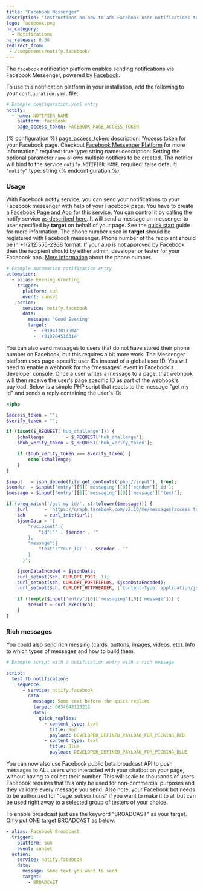 ```yaml
---
title: "Facebook Messenger"
description: "Instructions on how to add Facebook user notifications to Home Assistant."
logo: facebook.png
ha_category:
  - Notifications
ha_release: 0.36
redirect_from:
 - /components/notify.facebook/
---
```


The `facebook` notification platform enables sending notifications via Facebook Messenger, powered by [Facebook](https://facebook.com).

To use this notification platform in your installation, add the following to your `configuration.yaml` file:

```yaml
# Example configuration.yaml entry
notify:
  - name: NOTIFIER_NAME
    platform: facebook
    page_access_token: FACEBOOK_PAGE_ACCESS_TOKEN
```

{% configuration %}
page_access_token:
  description: "Access token for your Facebook page. Checkout [Facebook Messenger Platform](https://developers.facebook.com/docs/messenger-platform/guides/setup) for more information."
  required: true
  type: string
name:
  description: Setting the optional parameter `name` allows multiple notifiers to be created. The notifier will bind to the service `notify.NOTIFIER_NAME`.
  required: false
  default: "`notify`"
  type: string
{% endconfiguration %}

### Usage

With Facebook notify service, you can send your notifications to your Facebook messenger with help of your Facebook page. You have to create a [Facebook Page and App](https://developers.facebook.com/docs/messenger-platform/guides/quick-start) for this service. You can control it by calling the notify service [as described here](/components/notify/). It will send a message on messenger to user specified by **target** on behalf of your page. See the [quick start](https://developers.facebook.com/docs/messenger-platform/guides/quick-start) guide for more information.
The phone number used in **target** should be registered with Facebook messenger. Phone number of the recipient should be in +1(212)555-2368 format. If your app is not approved by Facebook then the recipient should by either admin, developer or tester for your Facebook app. [More information](https://developers.facebook.com/docs/messenger-platform/send-api-reference#phone_number) about the phone number.

```yaml
# Example automation notification entry
automation:
  - alias: Evening Greeting
    trigger:
      platform: sun
      event: sunset
    action:
      service: notify.facebook
      data:
        message: 'Good Evening'
        target:
          - '+919413017584'
          - '+919784516314'
```

You can also send messages to users that do not have stored their phone number on Facebook, but this requires a bit more work. The Messenger platform uses page-specific user IDs instead of a global user ID. You will need to enable a webhook for the "messages" event in Facebook's developer console. Once a user writes a message to a page, that webhook will then receive the user's page specific ID as part of the webhook's payload. Below is a simple PHP script that reacts to the message "get my id" and sends a reply containing the user's ID: 

```php
<?php

$access_token = "";
$verify_token = "";

if (isset($_REQUEST['hub_challenge'])) {
    $challenge        = $_REQUEST['hub_challenge'];
    $hub_verify_token = $_REQUEST['hub_verify_token'];

    if ($hub_verify_token === $verify_token) {
        echo $challenge;
    }
}

$input   = json_decode(file_get_contents('php://input'), true);
$sender  = $input['entry'][0]['messaging'][0]['sender']['id'];
$message = $input['entry'][0]['messaging'][0]['message']['text'];

if (preg_match('/get my id/', strtolower($message))) {
    $url      = 'https://graph.facebook.com/v2.10/me/messages?access_token=' . $access_token;
    $ch       = curl_init($url);
    $jsonData = '{
        "recipient":{
            "id":"' . $sender . '"
        },
        "message":{
            "text":"Your ID: ' . $sender . '"
        }
      }';

    $jsonDataEncoded = $jsonData;
    curl_setopt($ch, CURLOPT_POST, 1);
    curl_setopt($ch, CURLOPT_POSTFIELDS, $jsonDataEncoded);
    curl_setopt($ch, CURLOPT_HTTPHEADER, ['Content-Type: application/json']);

    if (!empty($input['entry'][0]['messaging'][0]['message'])) {
        $result = curl_exec($ch);
    }
}

```

### Rich messages
You could also send rich messing (cards, buttons, images, videos, etc). [Info](https://developers.facebook.com/docs/messenger-platform/send-api-reference) to which types of messages and how to build them.

```yaml
# Example script with a notification entry with a rich message

script:
  test_fb_notification:
    sequence:
      - service: notify.facebook
        data:
          message: Some text before the quick replies
          target: 0034643123212
          data:
            quick_replies:
              - content_type: text
                title: Red
                payload: DEVELOPER_DEFINED_PAYLOAD_FOR_PICKING_RED
              - content_type: text
                title: Blue
                payload: DEVELOPER_DEFINED_PAYLOAD_FOR_PICKING_BLUE
```

You can now also use Facebook public beta broadcast API to push messages to ALL users who interacted with your chatbot on your page, without having to collect their number. This will scale to thousands of users. Facebook requires that this only be used for non-commercial purposes and they validate every message you send. Also note, your Facebook bot needs to be authorized for "page_subscritions" if you want to make it to all but can be used right away to a selected group of testers of your choice. 

To enable broadcast just use the keyword "BROADCAST" as your target. Only put ONE target BROADCAST as below:

```yaml
- alias: Facebook Broadcast
  trigger:
    platform: sun
    event: sunset
  action:
    service: notify.facebook
    data:
      message: Some text you want to send
      target:
        - BROADCAST
```
